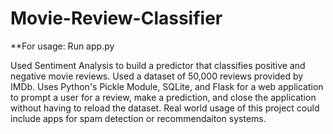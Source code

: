 # Movie-Review-Classifier
**For usage: Run app.py

Used Sentiment Analysis to build a predictor that classifies positive and negative movie reviews. Used a dataset of 50,000 reviews provided by IMDb. Uses Python's Pickle Module, SQLite, and Flask for a web application to prompt a user for a review, make a prediction, and close the application without having to reload the dataset. Real world usage of this project could include apps for spam detection or recommendaiton systems.
